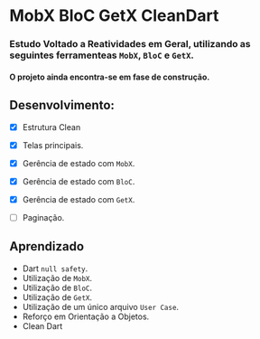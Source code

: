 # MobX BloC GetX CleanDart
### Estudo Voltado a Reatividades em Geral, utilizando as seguintes ferramenteas `MobX`, `BloC` e `GetX`.

#### O projeto ainda encontra-se em fase de construção.


 ## Desenvolvimento:
 - [x] Estrutura Clean
 - [x] Telas principais.
 - [x] Gerência de estado com `MobX`.
 - [x] Gerência de estado com `BloC`. 
 - [x] Gerência de estado com `GetX`.
 - [ ] Paginação.

 
 ## Aprendizado
* Dart `null safety`. 
* Utilização de `MobX`.
* Utilização de `BloC`.
* Utilização de `GetX`.
* Utilização de um único arquivo `User Case`.
* Reforço em Orientação a Objetos.
* Clean Dart
